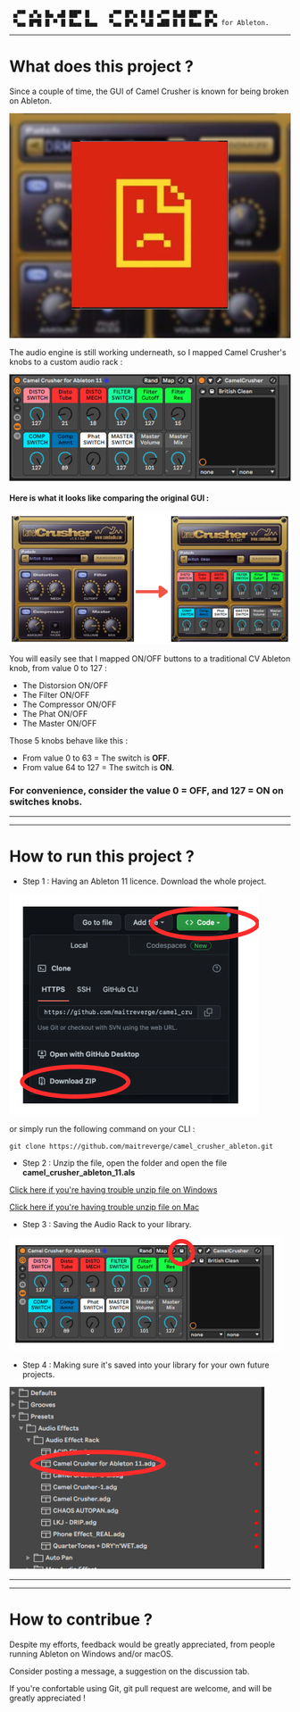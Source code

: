 ```
 ▄▀▀ ▄▀▄ █▄ ▄█ ██▀ █     ▄▀▀ █▀▄ █ █ ▄▀▀ █▄█ ██▀ █▀▄
 ▀▄▄ █▀█ █ ▀ █ █▄▄ █▄▄   ▀▄▄ █▀▄ ▀▄█ ▄██ █ █ █▄▄ █▀▄ for Ableton.                                             
```

___


# What does this project ?

Since a couple of time, the GUI of Camel Crusher is known for being broken on Ableton.

![Broken_image](https://github.com/maitreverge/camel_crusher_ableton/blob/1796df1fa5ed69f4ebfd8cbf2bf1e51cd2f1b1c7/read_me_pictures/pic_4.png)

The audio engine is still working underneath, so I mapped Camel Crusher's knobs to a custom audio rack :

![main_rack_pic](https://github.com/maitreverge/camel_crusher_ableton/blob/1796df1fa5ed69f4ebfd8cbf2bf1e51cd2f1b1c7/read_me_pictures/pic_2.png)

#### Here is what it looks like comparing the original GUI :

![arrow](https://github.com/maitreverge/camel_crusher_ableton/blob/1796df1fa5ed69f4ebfd8cbf2bf1e51cd2f1b1c7/read_me_pictures/pic_3.png)

You will easily see that I mapped ON/OFF buttons to a traditional CV Ableton knob, from value 0 to 127 :
+ The Distorsion ON/OFF
+ The Filter ON/OFF
+ The Compressor ON/OFF
+ The Phat ON/OFF
+ The Master ON/OFF

Those 5 knobs behave like this :
+ From value 0 to 63 = The switch is **OFF**.
+ From value 64 to 127 = The switch is **ON**.


### **For convenience, consider the value 0 = OFF, and 127 = ON on switches knobs.**


___
___


# How to run this project ?

+ Step 1 : Having an Ableton 11 licence. Download the whole project.

![download](https://github.com/maitreverge/camel_crusher_ableton/blob/6c7ef41ddc150046b4abf31de29e598ffbe02aab/read_me_pictures/pic_5.png)

or simply run the following command on your CLI :

```
git clone https://github.com/maitreverge/camel_crusher_ableton.git
```

+ Step 2 : Unzip the file, open the folder and open the file **camel_crusher_ableton_11.als**

[Click here if you're having trouble unzip file on Windows](https://support.microsoft.com/en-us/windows/zip-and-unzip-files-f6dde0a7-0fec-8294-e1d3-703ed85e7ebc)

[Click here if you're having trouble unzip file on Mac](https://support.apple.com/en-gb/guide/mac-help/mchlp2528/mac)

+ Step 3 : Saving the Audio Rack to your library.

![saving_rack](https://github.com/maitreverge/camel_crusher_ableton/blob/6c7ef41ddc150046b4abf31de29e598ffbe02aab/read_me_pictures/pic_6.png)

+ Step 4 : Making sure it's saved into your library for your own future projects.

![saved_library](https://github.com/maitreverge/camel_crusher_ableton/blob/6c7ef41ddc150046b4abf31de29e598ffbe02aab/read_me_pictures/pic_8.png)

___
___

# How to contribue ?

Despite my efforts, feedback would be greatly appreciated, from people running Ableton on Windows and/or macOS.

Consider posting a message, a suggestion on the discussion tab.

If you're confortable using Git, git pull request are welcome, and will be greatly appreciated !


